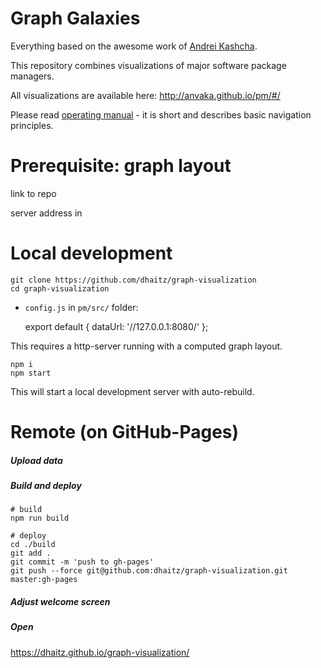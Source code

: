 # Graph Galaxies

Everything based on the awesome work of [Andrei Kashcha](https://github.com/anvaka).

This repository combines visualizations of major software package managers.

All visualizations are available here: http://anvaka.github.io/pm/#/

Please read [operating manual](https://github.com/dhaitz/graph-visualization/tree/master/about#software-galaxies-documentation) -
it is short and describes basic navigation principles.

# Prerequisite: graph layout

link to repo

server address in 


# Local development


    git clone https://github.com/dhaitz/graph-visualization
    cd graph-visualization



* `config.js` in `pm/src/` folder:
  
    export default {
      dataUrl: '//127.0.0.1:8080/'
    };
    

This requires a http-server running with a computed graph layout.


    npm i
    npm start

This will start a local development server with auto-rebuild.


# Remote (on GitHub-Pages)

##### Upload data


##### Build and deploy

	# build
    npm run build
	
	# deploy
    cd ./build
    git add .
    git commit -m 'push to gh-pages'
    git push --force git@github.com:dhaitz/graph-visualization.git master:gh-pages
	
##### Adjust welcome screen


##### Open

https://dhaitz.github.io/graph-visualization/